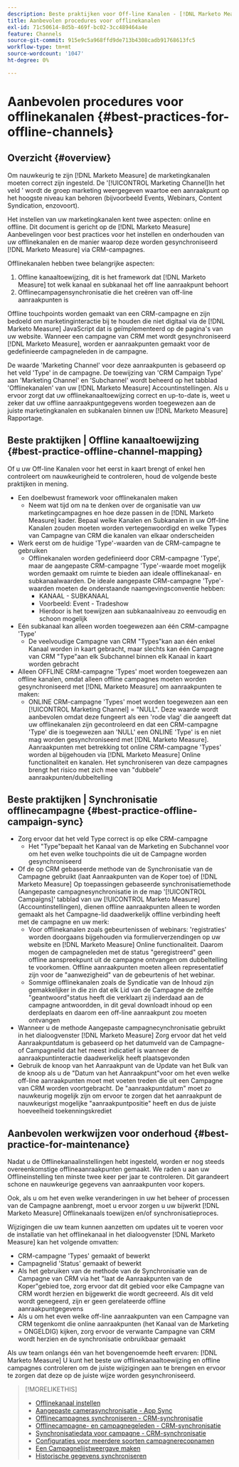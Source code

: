 ```yaml
---
description: Beste praktijken voor Off-line Kanalen - [!DNL Marketo Measure]
title: Aanbevolen procedures voor offlinekanalen
exl-id: 71c50614-8d5b-469f-bc02-3cc489464a4e
feature: Channels
source-git-commit: 915e9c5a968ffd9de713b4308cadb91768613fc5
workflow-type: tm+mt
source-wordcount: '1047'
ht-degree: 0%

---
```


# Aanbevolen procedures voor offlinekanalen {#best-practices-for-offline-channels}

## Overzicht {#overview}

Om nauwkeurig te zijn [!DNL Marketo Measure] de marketingkanalen moeten correct zijn ingesteld. De &#39;[!UICONTROL Marketing Channel]In het veld &#39; wordt de groep marketing weergegeven waartoe een aanraakpunt op het hoogste niveau kan behoren (bijvoorbeeld Events, Webinars, Content Syndication, enzovoort).

Het instellen van uw marketingkanalen kent twee aspecten: online en offline. Dit document is gericht op de [!DNL Marketo Measure] Aanbevelingen voor best practices voor het instellen en onderhouden van uw offlinekanalen en de manier waarop deze worden gesynchroniseerd [!DNL Marketo Measure] via CRM-campagnes.

Offlinekanalen hebben twee belangrijke aspecten:

1. Offline kanaaltoewijzing, dit is het framework dat [!DNL Marketo Measure] tot welk kanaal en subkanaal het off line aanraakpunt behoort
1. Offlinecampagensynchronisatie die het creëren van off-line aanraakpunten is

Offline touchpoints worden gemaakt van een CRM-campagne en zijn bedoeld om marketinginteractie bij te houden die niet digitaal via de [!DNL Marketo Measure] JavaScript dat is geïmplementeerd op de pagina&#39;s van uw website. Wanneer een campagne van CRM met wordt gesynchroniseerd [!DNL Marketo Measure], worden er aanraakpunten gemaakt voor de gedefinieerde campagneleden in de campagne.

De waarde &#39;Marketing Channel&#39; voor deze aanraakpunten is gebaseerd op het veld &#39;Type&#39; in de campagne. De toewijzing van &#39;CRM Campaign Type&#39; aan &#39;Marketing Channel&#39; en &#39;Subchannel&#39; wordt beheerd op het tabblad &#39;Offlinekanalen&#39; van uw [!DNL Marketo Measure] Accountinstellingen. Als u ervoor zorgt dat uw offlinekanaaltoewijzing correct en up-to-date is, weet u zeker dat uw offline aanraakpuntgegevens worden toegewezen aan de juiste marketingkanalen en subkanalen binnen uw [!DNL Marketo Measure] Rapportage.

## Beste praktijken | Offline kanaaltoewijzing {#best-practice-offline-channel-mapping}

Of u uw Off-line Kanalen voor het eerst in kaart brengt of enkel hen controleert om nauwkeurigheid te controleren, houd de volgende beste praktijken in mening.

* Een doelbewust framework voor offlinekanalen maken
   * Neem wat tijd om na te denken over de organisatie van uw marketingcampagnes en hoe deze passen in de [!DNL Marketo Measure] kader. Bepaal welke Kanalen en Subkanalen in uw Off-line Kanalen zouden moeten worden vertegenwoordigd en welke Types van Campagne van CRM die kanalen van elkaar onderscheiden
* Werk eerst om de huidige &#39;Type&#39;-waarden van de CRM-campagne te gebruiken
   * Offlinekanalen worden gedefinieerd door CRM-campagne &#39;Type&#39;, maar de aangepaste CRM-campagne &#39;Type&#39;-waarde moet mogelijk worden gemaakt om ruimte te bieden aan ideale offlinekanaal- en subkanaalwaarden. De ideale aangepaste CRM-campagne &#39;Type&#39;-waarden moeten de onderstaande naamgevingsconventie hebben:
      * KANAAL - SUBKANAAL
      * Voorbeeld: Event - Tradeshow
      * Hierdoor is het toewijzen aan subkanaalniveau zo eenvoudig en schoon mogelijk
* Eén subkanaal kan alleen worden toegewezen aan één CRM-campagne &#39;Type&#39;
   * De veelvoudige Campagne van CRM &quot;Types&quot;kan aan één enkel Kanaal worden in kaart gebracht, maar slechts kan één Campagne van CRM &quot;Type&quot;aan elk Subchannel binnen elk Kanaal in kaart worden gebracht
* Alleen OFFLINE CRM-campagne &#39;Types&#39; moet worden toegewezen aan offline kanalen, omdat alleen offline campagnes moeten worden gesynchroniseerd met [!DNL Marketo Measure] om aanraakpunten te maken:
   * ONLINE CRM-campagne &#39;Types&#39; moet worden toegewezen aan een [!UICONTROL Marketing Channel] = &quot;NULL&quot;. Deze waarde wordt aanbevolen omdat deze fungeert als een &#39;rode vlag&#39; die aangeeft dat uw offlinekanalen zijn gecontroleerd en dat een CRM-campagne &#39;Type&#39; die is toegewezen aan &#39;NULL&#39; een ONLINE &#39;Type&#39; is en niet mag worden gesynchroniseerd met [!DNL Marketo Measure]. Aanraakpunten met betrekking tot online CRM-campagne &#39;Types&#39; worden al bijgehouden via [!DNL Marketo Measure] Online functionaliteit en kanalen. Het synchroniseren van deze campagnes brengt het risico met zich mee van &quot;dubbele&quot; aanraakpunten/dubbeltelling

## Beste praktijken | Synchronisatie offlinecampagne {#best-practice-offline-campaign-sync}

* Zorg ervoor dat het veld Type correct is op elke CRM-campagne
   * Het &quot;Type&quot;bepaalt het Kanaal van de Marketing en Subchannel voor om het even welke touchpoints die uit de Campagne worden gesynchroniseerd
* Of de op CRM gebaseerde methode van de Synchronisatie van de Campagne gebruikt (laat Aanraakpunten van de Koper toe) of [!DNL Marketo Measure] Op toepassingen gebaseerde synchronisatiemethode (Aangepaste campagnesynchronisatie in de map &#39;[!UICONTROL Campaigns]&#39; tabblad van uw [!UICONTROL Marketo Measure] (Accountinstellingen), dienen offline aanraakpunten alleen te worden gemaakt als het Campagne-lid daadwerkelijk offline verbinding heeft met de campagne en uw merk:
   * Voor offlinekanalen zoals gebeurtenissen of webinars: &#39;registraties&#39; worden doorgaans bijgehouden via formulierverzendingen op uw website en [!DNL Marketo Measure] Online functionaliteit. Daarom mogen de campagneleden met de status &quot;geregistreerd&quot; geen offline aanspreekpunt uit de campagne ontvangen om dubbeltelling te voorkomen. Offline aanraakpunten moeten alleen representatief zijn voor de &quot;aanwezigheid&quot; van de gebeurtenis of het webinar.
   * Sommige offlinekanalen zoals de Syndicatie van de Inhoud zijn gemakkelijker in die zin dat elk Lid van de Campagne de zelfde &quot;geantwoord&quot;status heeft die verklaart zij inderdaad aan de campagne antwoordden, in dit geval downloadt inhoud op een derdeplaats en daarom een off-line aanraakpunt zou moeten ontvangen
* Wanneer u de methode Aangepaste campagnecynchronisatie gebruikt in het dialoogvenster [!DNL Marketo Measure] Zorg ervoor dat het veld Aanraakpuntdatum is gebaseerd op het datumveld van de Campagne- of Campagnelid dat het meest indicatief is wanneer de aanraakpuntinteractie daadwerkelijk heeft plaatsgevonden
* Gebruik de knoop van het Aanraakpunt van de Update van het Bulk van de knoop als u de &quot;Datum van het Aanraakpunt&quot;voor om het even welke off-line aanraakpunten moet met voeten treden die uit een Campagne van CRM worden voortgebracht. De &quot;aanraakpuntdatum&quot; moet zo nauwkeurig mogelijk zijn om ervoor te zorgen dat het aanraakpunt de nauwkeurigst mogelijke &quot;aanraakpuntpositie&quot; heeft en dus de juiste hoeveelheid toekenningskrediet

## Aanbevolen werkwijzen voor onderhoud {#best-practice-for-maintenance}

Nadat u de Offlinekanaalinstellingen hebt ingesteld, worden er nog steeds overeenkomstige offlineaanraakpunten gemaakt. We raden u aan uw Offlineinstelling ten minste twee keer per jaar te controleren. Dit garandeert schone en nauwkeurige gegevens van aanraakpunten voor kopers.

Ook, als u om het even welke veranderingen in uw het beheer of processen van de Campagne aanbrengt, moet u ervoor zorgen u uw bijwerkt [!DNL Marketo Measure] Offlinekanaals toewijzen en/of synchronisatieproces.

Wijzigingen die uw team kunnen aanzetten om updates uit te voeren voor de installatie van het offlinekanaal in het dialoogvenster [!DNL Marketo Measure] kan het volgende omvatten:

* CRM-campagne &#39;Types&#39; gemaakt of bewerkt
* Campagnelid &#39;Status&#39; gemaakt of bewerkt
* Als het gebruiken van de methode van de Synchronisatie van de Campagne van CRM via het &quot;laat de Aanraakpunten van de Koper&quot;gebied toe, zorg ervoor dat dit gebied voor elke Campagne van CRM wordt herzien en bijgewerkt die wordt gecreeerd. Als dit veld wordt genegeerd, zijn er geen gerelateerde offline aanraakpuntgegevens
* Als u om het even welke off-line aanraakpunten van een Campagne van CRM tegenkomt die online aanraakpunten (het Kanaal van de Marketing = ONGELDIG) kijken, zorg ervoor de verwante Campagne van CRM wordt herzien en de synchronisatie onbruikbaar gemaakt

Als uw team onlangs één van het bovengenoemde heeft ervaren: [!DNL Marketo Measure] U kunt het beste uw offlinekanaaltoewijzing en offline campagnes controleren om de juiste wijzigingen aan te brengen en ervoor te zorgen dat deze op de juiste wijze worden gesynchroniseerd.

>[!MORELIKETHIS]
>
>* [Offlinekanaal instellen](/help/channel-tracking-and-setup/offline-channels/offline-custom-channel-setup.md)
>* [Aangepaste camerasynchronisatie - App Sync](/help/channel-tracking-and-setup/offline-channels/custom-campaign-sync.md)
>* [Offlinecampagnes synchroniseren - CRM-synchronisatie](/help/channel-tracking-and-setup/offline-channels/legacy-processes/syncing-offline-campaigns.md)
>* [Offlinecampagne- en campagnegeleden - CRM-synchronisatie](/help/channel-tracking-and-setup/offline-channels/legacy-processes/campaigns-and-campaign-members.md)
>* [Synchronisatiedata voor campagne - CRM-synchronisatie](/help/channel-tracking-and-setup/offline-channels/legacy-processes/campaign-sync-dates.md)
>* [Configuraties voor meerdere soorten campagnerecopnamen](/help/channel-tracking-and-setup/offline-channels/configurations-for-multiple-campaign-record-types.md)
>* [Een Campagnelijstweergave maken](/help/channel-tracking-and-setup/offline-channels/legacy-processes/creating-a-campaign-list-view-for-salesforce-campaigns.md)
>* [Historische gegevens synchroniseren](/help/channel-tracking-and-setup/offline-channels/legacy-processes/syncing-historical-data.md)
